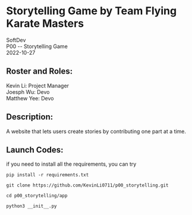 # Storytelling Game by Team Flying Karate Masters
SoftDev  
P00 -- Storytelling Game  
2022-10-27  
  
## Roster and Roles:
  
Kevin Li:  Project Manager  
Joesph Wu:  Devo  
Matthew Yee:  Devo  
  
## Description:
A website that lets users create stories by contributing one part at a time.

## Launch Codes:
if you need to install all the requirements, you can try
```
pip install -r requirements.txt
```
```
git clone https://github.com/KevinLi0711/p00_storytelling.git  
```
```
cd p00_storytelling/app
```
```
python3 __init__.py
```
